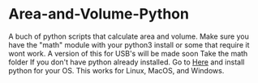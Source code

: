 # Area-and-Volume-Python
A buch of python scripts that calculate area and volume.
Make sure you have the "math" module with your python3 install or some that require it wont work.
A version of this for USB's will be made soon
Take the math folder
If you don't have python already installed. Go to [Here](python.org) and install python for your OS. This works for Linux, MacOS, and Windows.
